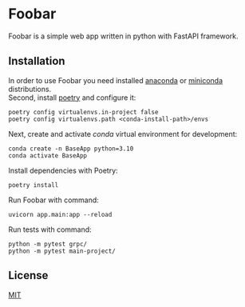 # Foobar
Foobar is a simple web app written in python with FastAPI framework.
## Installation
In order to use Foobar you need installed [anaconda](https://www.anaconda.com/products/distribution) or [miniconda](https://docs.conda.io/en/latest/miniconda.html#latest-miniconda-installer-links) distributions.<br>
Second, install [poetry](https://python-poetry.org/) and configure it:
```console
poetry config virtualenvs.in-project false
poetry config virtualenvs.path <conda-install-path>/envs
```
Next, create and activate *conda* virtual environment for development:
```console
conda create -n BaseApp python=3.10
conda activate BaseApp
```
Install dependencies with Poetry:
```console
poetry install
```
Run Foobar with command:
```console
uvicorn app.main:app --reload
```
Run tests with command:
```console
python -m pytest grpc/
python -m pytest main-project/
``` 
## License
[MIT](https://choosealicense.com/licenses/mit/)